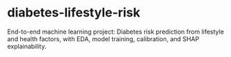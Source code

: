 # diabetes-lifestyle-risk
End-to-end machine learning project: Diabetes risk prediction from lifestyle and health factors, with EDA, model training, calibration, and SHAP explainability.
